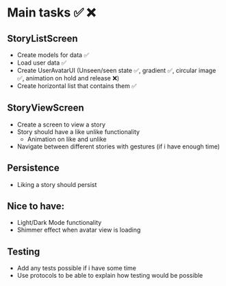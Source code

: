 # Main tasks ✅ ❌

## StoryListScreen

- Create models for data ✅
- Load user data ✅
- Create UserAvatarUI (Unseen/seen state ✅, gradient ✅, circular image ✅, animation on hold and release ❌)
- Create horizontal list that contains them ✅

## StoryViewScreen

- Create a screen to view a story
- Story should have a like unlike functionality
  - Animation on like and unlike
- Navigate between different stories with gestures (if i have enough time)

## Persistence

- Liking a story should persist

## Nice to have:
- Light/Dark Mode functionality
- Shimmer effect when avatar view is loading

## Testing

- Add any tests possible if i have some time
- Use protocols to be able to explain how testing would be possible

